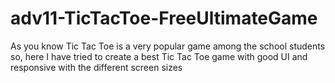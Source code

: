 # adv11-TicTacToe-FreeUltimateGame
 As you know Tic Tac Toe is a very popular game among the school students so, here I have tried to create a best Tic Tac Toe game with good UI and responsive with the different screen sizes
